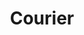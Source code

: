 ---
title:  "Courier"
project_name: "courier"
image: "courier.jpg"
image_retina: "courier@2x.jpg"
project_url: "courier.com"
role: "HTML/CSS, Javascript, Expression Engine, Documentation"
project_date: "January, 2013"
project_deliverable: "New corporate website for Courier publishing company"

project_overview: "A newly redesigned corporate website, courier.com, was launched within two months. As their web developer, I worked in a small team comprised of designers, writers, and project managers. One of the client's requirements was to build this project on Expression Engine framework. I took a course about EE and also, in a joint effort with the writer, wrote a detailed documentation for courier's internal employees . The website was requested to have browser support in the following: IE 7+, Firefox, Chrome, Safari. Design has fixed width layout and targets desktop/laptop users. Design templates were provided."

description: "Developed new corporate website for Courier publishing company."

project_specifics: 
 - "Expression Engine"
 - "HTML/SCC/JS"
 - "Cross browser support (IE7+)"
 - "Detailed Documentation"
 
project_screenshots:
 - "courier1.jpg"
 - "courier2.jpg"
 - "courier3.jpg"
 - "courier4.jpg"
---